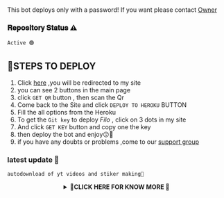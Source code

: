 ###
This bot deploys only with a password! If you want please contact [Owner](https://api.whatsapp.com/send/?phone=918129624395&text=Hai,i%20am%20from%20you%20git%20page%F0%9F%93%8C&app_absent=0)

### 𝐑𝐞𝐩𝐨𝐬𝐢𝐭𝐨𝐫𝐲 𝐒𝐭𝐚𝐭𝐮𝐬 ⚠️
```
𝙰𝚌𝚝𝚒𝚟𝚎 🟢
```

 ## 📌STEPS TO DEPLOY

1. Click [here](https://nexusnw.yolasite.com/) ,you will be redirected to my site
2. you can see 2 buttons in the main page 
3. click ```GET QR```  button , then scan the Qr
4. Come back to the Site and click ```DEPLOY TO HEROKU``` BUTTON
5. Fill the all options from the Heroku
6. To get the ```Git key``` to deploy *Filo* , click on 3 dots in my site 
7. And click ```GET KEY``` button and copy one the key
8. then deploy the bot and enjoy😗🎉
9. if you have any doubts or problems ,come to our [support group](https://chat.whatsapp.com/CXlsz4RBESFIcQR8gENkQj)


### latest update 📌
```
autodownload of yt videos and stiker making📌
```

<div align="center">  
<details>
    <summary>📌<b>CLICK HERE FOR KNOW MORE 🎉</b></summary>

<div align="center">
  
## [![Typing SVG](https://readme-typing-svg.herokuapp.com?font=Times&color=F7001E&size=25&lines=➪𝐅𝐢𝐥𝐨+𝐕2+❦︎;𝚠𝚒𝚝𝚑+𝚕𝚘𝚝𝚜+𝚘𝚏+𝚏𝚎𝚊𝚝𝚞𝚛𝚎𝚜;𝚖𝚊𝚍𝚎+𝚋𝚢+𝚗𝚎𝚡𝚞𝚜𝚗𝚠)](https://bit.ly/3lC8I7t)


<div align="center">
  <img border-radius: 15px src="https://i.imgur.com/DpKhOvr.jpg" width="200" height="200"/>

<a href="#"><img title="ᠻ𝓲ꪶꪮV2" src="https://img.shields.io/badge/𝙵𝙸𝙻𝙾𝚅2✌︎-green?colorA=%23ff0000&colorB=%23017e40&style=for-the-badge"></a>


<a href="https://github.com/nexusNw"><img title="Author" src="https://img.shields.io/badge/Author✍︎-𝐍𝐞𝐱𝐮𝐬 𝐍𝐰-/filo?color=f7df1e&style=for-the-badge&logo=whatsapp"></a>
</p>
</div>

![Profile Views](https://hits.seeyoufarm.com/api/count/incr/badge.svg?url=https://github.com/nexusNw/filov2&title=Profile%20Views)

<p align="center">
  <a href="https://github.com/nexusNw/filov2">
    <img src="https://img.shields.io/github/repo-size/nexusNw/filov2?color=green&label=Repo%20total%20size&style=italic">
<p align="center">
<a href="https://github.com/nexusNw/followers"><img title="Followers" src="https://img.shields.io/github/followers/nexusNw?color=red&style=flat-circle"></a>
<a href="https://github.com/nexusNw/filo/stargazers/"><img title="Stars" src="https://img.shields.io/github/stars/nexusNw/filov2?color=red&style=flat-square"></a>
<a href="https://github.com/nexusNw/filo/network/members"><img title="Forks" src="https://img.shields.io/github/forks/nexusNw/filov2?color=red&style=flat-square"></a>
<a href="https://github.com/nexusNw/filo/watchers"><img title="Watching" src="https://img.shields.io/github/watchers/nexusNw/filov2?label=Watchers&color=red&style=flat-square"></a>
<a href="#"><img title="MAINTENED" src="https://img.shields.io/badge/UNMAINTENED-NO-blue.svg"</a>
</p>



ᴥ︎︎︎ᴥ︎︎︎ᴥ︎︎︎ᴥ︎︎︎ᴥ︎︎︎ᴥ︎︎︎ᴥ︎︎︎ᴥ︎︎︎ᴥ︎︎︎ᴥ︎︎︎ᴥ︎︎︎ᴥ︎︎︎ᴥ︎︎︎ᴥ︎︎︎ᴥ︎︎︎ᴥ︎︎︎ᴥ︎︎︎ᴥ︎︎︎ᴥ︎︎︎ᴥ︎︎︎ᴥ︎︎︎ᴥ︎︎︎☟︎︎︎ᴥ︎︎︎ᴥ︎︎︎ᴥ︎︎︎ᴥ︎︎︎ᴥ︎︎︎ᴥ︎︎︎ᴥ︎︎︎ᴥ︎︎︎ᴥ︎︎︎ᴥ︎︎︎ᴥ︎︎︎ᴥ︎︎︎ᴥ︎︎︎ᴥ︎︎︎ᴥ︎︎︎ᴥ︎︎︎ᴥ︎︎︎ᴥ︎︎︎ᴥ︎︎︎ᴥ︎︎︎ᴥ︎︎︎ᴥ︎︎︎

<h4 align="center">➪Connect with me☜︎︎︎
<p align="center">
  <a href="https://wa.me/918129624395"><img src="https://img.shields.io/badge/WhatsApp-25D366?style=for-the-badge&logo=whatsapp&logoColor=white" />
  <a href="https://t.me/nexusser"><img src="https://img.shields.io/badge/Telegram-%230088cc.svg?&style=for-the-badge&logo=telegram&logoColor=white" /> <br>
  <a href="https://github.com/nexusNw"><img src="https://img.shields.io/badge/-GitHub-black?style=flat-square&logo=github" /> 
  <a href="https://gist.github.com/nexusNw/79986a7d03c3b8ead589b3056c8f5ef4" target="blank"><img align="center" src="https://cdn.jsdelivr.net/npm/simple-icons@3.0.1/icons/twitter.svg" alt="xxirfanx" height="30" width="40" /></a>
  <a href="https://youtube.com/channel/UCqoUjPvDdb0kjXNYdvPPpHQ" target="blank"><img align="center" src="https://cdn.jsdelivr.net/npm/simple-icons@3.0.1/icons/youtube.svg" alt="irfan yt ff" height="30" width="40" /></a>
  <a href="https://gist.github.com/nexusNw/37fe028c2e1f329c133675a690d03869" target="blank"><img align="center" src="https://cdn.jsdelivr.net/npm/simple-icons@3.0.1/icons/hackerrank.svg" alt="hackerking" height="30" width="40" /></a>
</p>
  




✈︎✈︎✈︎✈︎✈︎✈︎✈︎✈︎✈︎✈︎✈︎✈︎✈︎✈︎𖨆✈︎✈︎✈︎✈︎✈︎✈︎✈︎✈︎✈︎✈︎✈︎✈︎✈︎✈︎✈︎✈︎✈︎✈︎
 
       
  ## Warning ⚠️

```
Due to usage of Filo; Your WhatsApp account may be banned.
This is an open source project, you are responsible for everything you do. 
Absolutely, Filo developer do not accept responsibility.
By establishing the Filo, you are deemed to have accepted these responsibilities.

Your account may be banned for the following reasons:
- Using .ban command for more than one user.
```

## മുന്നറിയിപ്പ് ✅️

```
Filo കാരണം; നിങ്ങളുടെ WhatsApp അക്കൗണ്ട് നിരോധിച്ചേക്കാം.
(Ban ആവാൻ ഉള്ള കാരണം ചുവടെ കൊടുത്തിട്ടുണ്ട്, വായിച്ചു നോക്കിയിട്ട് Filoye ഉപയോഗിക്കുക!)
ഇതൊരു ഓപ്പൺ സോഴ്‌സ് പ്രോജക്റ്റാണ്, നിങ്ങൾ ചെയ്യുന്ന എല്ലാത്തിനും നിങ്ങൾ തന്നെയാണ്
ഉത്തരവാദികൾ 👍തീർച്ചയായും,  Filoye നിർമിച്ചയാൾ ഉത്തരവാദിത്തം ഏറ്റെടുക്കുന്നില്ല
Botine നിങ്ങളുടെ WhatsApp അക്കൗണ്ടുമായിട്ട് connect ചെയ്താൽ
നിങ്ങൾ ഈ ഉത്തരവാദിത്തങ്ങൾ സ്വീകരിച്ചതായി കണക്കാക്കപ്പെടുന്നു.

ഇനിപ്പറയുന്ന കാരണങ്ങളാൽ നിങ്ങളുടെ അക്കൗണ്ട് നിരോധിച്ചേക്കാം:
- ഒന്നിലധികം whatsapp യൂസേഴ്സിനെ .ban കമാൻഡ് ഉപയോഗിച്ചു ഗ്രൂപുകളിൽ Remove ആക്കിയാൽ
Spot ban കിട്ടും 
```

  
  ⚠︎⚠︎⚠︎⚠︎⚠︎⚠︎⚠︎⚠︎⚠︎⚠︎⚠︎⚠︎⚠︎⚠︎⚠︎⚠︎⚠︎⚠︎⚠︎⚠︎⚠︎⚠︎⚠︎⚠︎⚠︎⚠︎⚠︎⚠︎⚠︎⚠︎⚠︎⚠︎
  
  
   <div align="center">
    
 ## Developers
  <div align="center">
    
  [![nexusNw](https://github.com/nexusNw.png?size=100)](https://github.com/nexusNw) 
❌
[nexusNw☕︎](https://github.com/nexusNw) 
(*Author, Base, Bug Fixes, Modules*)
 


♲︎︎︎♲︎︎︎♲︎︎︎♲︎︎︎♲︎︎︎♲︎︎︎♲︎︎︎♲︎︎︎♲︎︎︎♲︎︎︎♲︎︎︎♲︎︎︎♲︎︎︎♲︎︎︎♲︎︎︎♲︎︎︎♲︎︎︎♲︎︎︎♲︎︎︎♲︎︎︎♲︎︎︎♲︎︎︎♲︎︎︎♲︎︎︎♲︎︎︎♲︎︎︎♲︎︎︎♲︎︎︎♲︎︎︎♲︎︎︎♲︎︎︎♲︎︎︎♲︎︎︎♲︎︎︎♲︎︎︎♲︎︎︎♲︎︎︎♲︎︎︎♲︎︎︎♲︎︎︎♲︎︎︎♲︎︎︎♲︎︎︎♲︎︎︎♲︎︎︎♲︎︎︎♲︎︎︎♲︎︎︎♲︎︎︎♲︎︎︎♲︎︎︎♲︎︎︎♲︎︎︎♲︎︎︎♲︎︎︎




```
Answer a few frequently asked questions;
### Can you read my messages?
This project is open source so all the codes are clear. Neither less nor more; you can look what you want. **We absolutely do not have access to your accounts.**

### What about our security?
If you are concerned about security, you can install it on your own computer. If you think someone else has captured your data, simply click on **Whatsapp> Three Dots> Whatsapp Web> Logout** from all sessions button.

### Is it paid?
**Of course not.** It will never happen. But you can donate to us. You can reach me via [Telegram](https://t.me/fusuf) .
```






## License
This project is protected by `GNU General Public Licence v3.0` license.

### Disclaimer
`WhatsApp` name, its variations and the logo are registered trademarks of Facebook. We have nothing to do with the registered trademark


    
